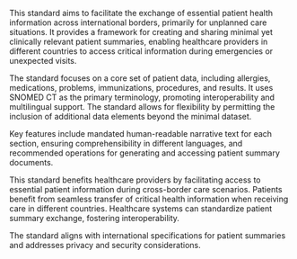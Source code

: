 This standard aims to facilitate the exchange of essential patient health information across international borders, primarily for unplanned care situations. It provides a framework for creating and sharing minimal yet clinically relevant patient summaries, enabling healthcare providers in different countries to access critical information during emergencies or unexpected visits.

The standard focuses on a core set of patient data, including allergies, medications, problems, immunizations, procedures, and results. It uses SNOMED CT as the primary terminology, promoting interoperability and multilingual support. The standard allows for flexibility by permitting the inclusion of additional data elements beyond the minimal dataset.

Key features include mandated human-readable narrative text for each section, ensuring comprehensibility in different languages, and recommended operations for generating and accessing patient summary documents.

This standard benefits healthcare providers by facilitating access to essential patient information during cross-border care scenarios. Patients benefit from seamless transfer of critical health information when receiving care in different countries. Healthcare systems can standardize patient summary exchange, fostering interoperability.

The standard aligns with international specifications for patient summaries and addresses privacy and security considerations.